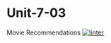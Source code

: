 # Unit-7-03
Movie Recommendations
 [![linter](https://github.com/Arvin-Leung/Unit-7-03/workflows/linter/badge.svg)](https://github.com/marketplace/actions/super-linter)
